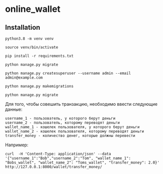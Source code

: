 # online_wallet

Installation
------------


    python3.8 -m venv venv

    source venv/bin/activate

    pip install -r requirements.txt

    python manage.py migrate

    python manage.py createsuperuser --username admin --email admin@example.com

    python manage.py makemigrations

    python manage.py migrate

Для того, чтобы совешить транзакцию, необходимо ввести следующие данные:

    username_1 - пользователь, у которого берут деньги
    username_2 - пользователь, которому переводят деньги
    wallet_name_1 - кошелек пользователя, у которого берут деньги
    wallet_name_2 - кошелек пользователя, которому переводят деньги
    transfer_money - количество денег, которые должны перевести

Например:
    
    curl  -H 'Content-Type: application/json' --data '{"username_1":"Bob","username_2":"Tom", "wallet_name_1": "Bobs_wallet", "wallet_name_2": "Toms_wallet", "transfer_money": 2.0}' http://127.0.0.1:8000/wallet/transfer_money/
